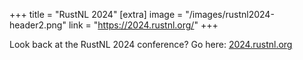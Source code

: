 +++
title = "RustNL 2024"
[extra]
image = "/images/rustnl2024-header2.png"
link = "https://2024.rustnl.org/"
+++

Look back at the RustNL 2024 conference?
Go here: [2024.rustnl.org](https://2024.rustnl.org/)
